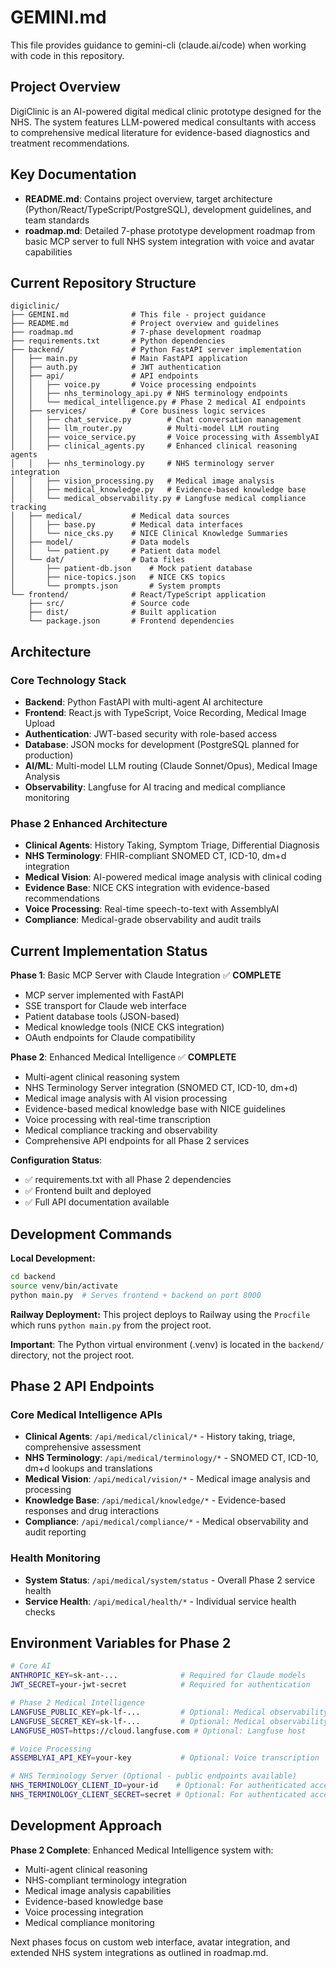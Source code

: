 # GEMINI.md

This file provides guidance to gemini-cli (claude.ai/code) when working with code in this repository.

## Project Overview

DigiClinic is an AI-powered digital medical clinic prototype designed for the NHS. The system features LLM-powered medical consultants with access to comprehensive medical literature for evidence-based diagnostics and treatment recommendations.

## Key Documentation

- **README.md**: Contains project overview, target architecture (Python/React/TypeScript/PostgreSQL), development guidelines, and team standards
- **roadmap.md**: Detailed 7-phase prototype development roadmap from basic MCP server to full NHS system integration with voice and avatar capabilities

## Current Repository Structure

```
digiclinic/
├── GEMINI.md              # This file - project guidance
├── README.md              # Project overview and guidelines  
├── roadmap.md             # 7-phase development roadmap
├── requirements.txt       # Python dependencies
├── backend/               # Python FastAPI server implementation
│   ├── main.py            # Main FastAPI application
│   ├── auth.py            # JWT authentication
│   ├── api/               # API endpoints
│   │   ├── voice.py       # Voice processing endpoints
│   │   ├── nhs_terminology_api.py # NHS terminology endpoints
│   │   └── medical_intelligence.py # Phase 2 medical AI endpoints
│   ├── services/          # Core business logic services
│   │   ├── chat_service.py        # Chat conversation management
│   │   ├── llm_router.py          # Multi-model LLM routing
│   │   ├── voice_service.py       # Voice processing with AssemblyAI
│   │   ├── clinical_agents.py     # Enhanced clinical reasoning agents
│   │   ├── nhs_terminology.py     # NHS terminology server integration
│   │   ├── vision_processing.py   # Medical image analysis
│   │   ├── medical_knowledge.py   # Evidence-based knowledge base
│   │   └── medical_observability.py # Langfuse medical compliance tracking
│   ├── medical/           # Medical data sources
│   │   ├── base.py        # Medical data interfaces
│   │   └── nice_cks.py    # NICE Clinical Knowledge Summaries
│   ├── model/             # Data models
│   │   └── patient.py     # Patient data model
│   └── dat/               # Data files
│       ├── patient-db.json    # Mock patient database
│       ├── nice-topics.json   # NICE CKS topics
│       └── prompts.json       # System prompts
└── frontend/              # React/TypeScript application
    ├── src/               # Source code
    ├── dist/              # Built application
    └── package.json       # Frontend dependencies
```

## Architecture

### Core Technology Stack
- **Backend**: Python FastAPI with multi-agent AI architecture
- **Frontend**: React.js with TypeScript, Voice Recording, Medical Image Upload
- **Authentication**: JWT-based security with role-based access
- **Database**: JSON mocks for development (PostgreSQL planned for production)
- **AI/ML**: Multi-model LLM routing (Claude Sonnet/Opus), Medical Image Analysis
- **Observability**: Langfuse for AI tracing and medical compliance monitoring

### Phase 2 Enhanced Architecture
- **Clinical Agents**: History Taking, Symptom Triage, Differential Diagnosis
- **NHS Terminology**: FHIR-compliant SNOMED CT, ICD-10, dm+d integration
- **Medical Vision**: AI-powered medical image analysis with clinical coding
- **Evidence Base**: NICE CKS integration with evidence-based recommendations
- **Voice Processing**: Real-time speech-to-text with AssemblyAI
- **Compliance**: Medical-grade observability and audit trails

## Current Implementation Status

**Phase 1**: Basic MCP Server with Claude Integration ✅ **COMPLETE**
- MCP server implemented with FastAPI
- SSE transport for Claude web interface  
- Patient database tools (JSON-based)
- Medical knowledge tools (NICE CKS integration)
- OAuth endpoints for Claude compatibility

**Phase 2**: Enhanced Medical Intelligence ✅ **COMPLETE**
- Multi-agent clinical reasoning system
- NHS Terminology Server integration (SNOMED CT, ICD-10, dm+d)
- Medical image analysis with AI vision processing
- Evidence-based medical knowledge base with NICE guidelines
- Voice processing with real-time transcription
- Medical compliance tracking and observability
- Comprehensive API endpoints for all Phase 2 services

**Configuration Status**:
- ✅ requirements.txt with all Phase 2 dependencies
- ✅ Frontend built and deployed
- ✅ Full API documentation available

## Development Commands

**Local Development:**
```bash
cd backend
source venv/bin/activate
python main.py  # Serves frontend + backend on port 8000
```

**Railway Deployment:**
This project deploys to Railway using the `Procfile` which runs `python main.py` from the project root.

**Important**: The Python virtual environment (.venv) is located in the `backend/` directory, not the project root.

## Phase 2 API Endpoints

### Core Medical Intelligence APIs
- **Clinical Agents**: `/api/medical/clinical/*` - History taking, triage, comprehensive assessment
- **NHS Terminology**: `/api/medical/terminology/*` - SNOMED CT, ICD-10, dm+d lookups and translations
- **Medical Vision**: `/api/medical/vision/*` - Medical image analysis and processing
- **Knowledge Base**: `/api/medical/knowledge/*` - Evidence-based responses and drug interactions
- **Compliance**: `/api/medical/compliance/*` - Medical observability and audit reporting

### Health Monitoring
- **System Status**: `/api/medical/system/status` - Overall Phase 2 service health
- **Service Health**: `/api/medical/health/*` - Individual service health checks

## Environment Variables for Phase 2

```bash
# Core AI
ANTHROPIC_KEY=sk-ant-...              # Required for Claude models
JWT_SECRET=your-jwt-secret            # Required for authentication

# Phase 2 Medical Intelligence
LANGFUSE_PUBLIC_KEY=pk-lf-...         # Optional: Medical observability
LANGFUSE_SECRET_KEY=sk-lf-...         # Optional: Medical observability
LANGFUSE_HOST=https://cloud.langfuse.com # Optional: Langfuse host

# Voice Processing
ASSEMBLYAI_API_KEY=your-key           # Optional: Voice transcription

# NHS Terminology Server (Optional - public endpoints available)
NHS_TERMINOLOGY_CLIENT_ID=your-id    # Optional: For authenticated access
NHS_TERMINOLOGY_CLIENT_SECRET=secret # Optional: For authenticated access
```

## Development Approach

**Phase 2 Complete**: Enhanced Medical Intelligence system with:
- Multi-agent clinical reasoning
- NHS-compliant terminology integration
- Medical image analysis capabilities  
- Evidence-based knowledge base
- Voice processing integration
- Medical compliance monitoring

Next phases focus on custom web interface, avatar integration, and extended NHS system integrations as outlined in roadmap.md.
